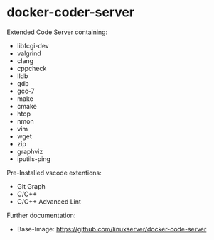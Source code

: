 # docker-coder-server
Extended Code Server containing:

 * libfcgi-dev
 * valgrind
 * clang
 * cppcheck
 * lldb
 * gdb
 * gcc-7
 * make
 * cmake
 * htop
 * nmon
 * vim
 * wget
 * zip
 * graphviz
 * iputils-ping

 Pre-Installed vscode extentions:

 * Git Graph
 * C/C++
 * C/C++ Advanced Lint


Further documentation:

 * Base-Image: https://github.com/linuxserver/docker-code-server